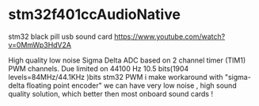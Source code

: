 # stm32f401ccAudioNative
stm32 black pill usb sound card
https://www.youtube.com/watch?v=0MmWp3HdV2A

High quality low noise Sigma Delta ADC based on 2 channel timer (TIM1) PWM channels.
Due limited on 44100 Hz 10.5 bits(1904 levels=84MHz/44.1KHz )bits stm32 PWM i make workaround with "sigma-delta floating point encoder" we can have very low noise , high sound quality solution, which better then most onboard sound cards !


